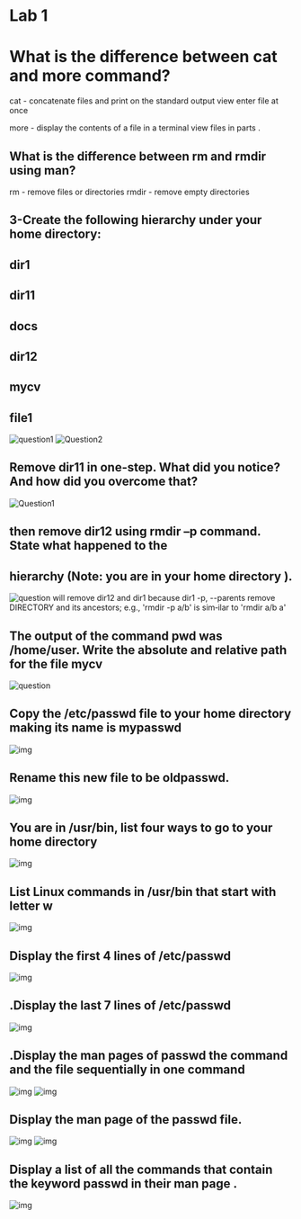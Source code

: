 # Lab 1
#  What is the difference between cat and more command?
  cat - concatenate files and print on the standard output view enter file at once 
 
 more - display the contents of a file in a terminal view files in parts .

  ## What is the difference between rm and rmdir using man? 

  rm - remove files or directories
  rmdir - remove empty directories 
 ## 3-Create the following hierarchy under your home directory: 
 ## dir1
 ## dir11
 ## docs
 ## dir12
 ## mycv
 ## file1

  ![question1](https://github.com/heba-eldeabes/Red-Hat-Administration-I/blob/main/images/Screenshot%20from%202025-08-19%2015-10-55.png)
![Question2](https://github.com/heba-eldeabes/Red-Hat-Administration-I/blob/main/images/Screenshot%20from%202025-08-19%2015-32-07.png)

## Remove dir11 in one-step. What did you notice? And how did you overcome that? 
    

![Question1](https://github.com/heba-eldeabes/Red-Hat-Administration-I/blob/main/images/Screenshot%20from%202025-08-19%2015-47-42.png) 

 ## then remove dir12 using rmdir –p command. State what happened to the
 ## hierarchy (Note: you are in your home directory ). 
 ![question](https://github.com/heba-eldeabes/Red-Hat-Administration-I/blob/main/images/Screenshot%20from%202025-08-19%2015-48-39.png)
will remove dir12 and dir1 because dir1 
 -p, --parents 
   remove DIRECTORY and its ancestors; e.g., 'rmdir -p a/b' is sim‐ilar to 'rmdir a/b a'  
  ## The output of the command pwd was /home/user. Write the absolute and relative path for the file mycv 
  ![question](https://github.com/heba-eldeabes/Red-Hat-Administration-I/blob/main/images/Screenshot%20from%202025-08-19%2015-44-15.png)
              
  ## Copy the /etc/passwd file to your home directory making its name is mypasswd
  ![img](https://github.com/heba-eldeabes/Red-Hat-Administration-I/blob/main/images/Screenshot%20from%202025-08-19%2015-57-32.png)
  
  ##  Rename this new file to be oldpasswd. 
  ![img](https://github.com/heba-eldeabes/Red-Hat-Administration-I/blob/main/images/Screenshot%20from%202025-08-19%2015-58-53.png)
 ## You are in /usr/bin, list four ways to go to your home directory 
![img](https://github.com/heba-eldeabes/Red-Hat-Administration-I/blob/main/images/Screenshot%20from%202025-08-19%2016-05-46.png)
 
 ## List Linux commands in /usr/bin that start with letter w 
 ![img](https://github.com/heba-eldeabes/Red-Hat-Administration-I/blob/main/images/Screenshot%20from%202025-08-19%2016-12-17.png)
  ## Display the first 4 lines of /etc/passwd
 ![img](https://github.com/heba-eldeabes/Red-Hat-Administration-I/blob/main/images/Screenshot%20from%202025-08-19%2016-14-47.png)
## .Display the last 7 lines of /etc/passwd 
![img](https://github.com/heba-eldeabes/Red-Hat-Administration-I/blob/main/images/Screenshot%20from%202025-08-19%2016-15-41.png)
 ## .Display the man pages of passwd the command and the file sequentially in one command 
 ![img](https://github.com/heba-eldeabes/Red-Hat-Administration-I/blob/main/images/Screenshot%20from%202025-08-19%2016-16-35.png)
 ![img](https://github.com/heba-eldeabes/Red-Hat-Administration-I/blob/main/images/Screenshot%20from%202025-08-19%2016-16-23.png)
  ## Display the man  page of the passwd file. 
  ![img](https://github.com/heba-eldeabes/Red-Hat-Administration-I/blob/main/images/Screenshot%20from%202025-08-19%2016-17-22.png)
 ![img](https://github.com/heba-eldeabes/Red-Hat-Administration-I/blob/main/images/Screenshot%20from%202025-08-19%2016-17-10.png)
 
  ## Display a list of all the commands that contain the keyword passwd in their man page  .
  ![img](https://github.com/heba-eldeabes/Red-Hat-Administration-I/blob/main/images/Screenshot%20from%202025-08-19%2016-18-00.png)
 
